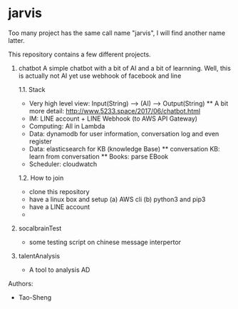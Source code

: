 # jarvis


Too many project has the same call name "jarvis", I will find another name latter.

This repository contains a few different projects. 

1. chatbot 
    A simple chatbot with a bit of AI and a bit of learnning.
    Well, this is actually not AI yet
    use webhook of facebook and line

    1.1. Stack

    * Very high level view: Input(String) --> (AI) --> Output(String)
      ** A bit more detail: http://www.5233.space/2017/06/chatbot.html
    * IM: LINE account + LINE Webhook (to AWS API Gateway)
    * Computing: All in Lambda
    * Data: dynamodb for user information, conversation log and even register
    * Data: elasticsearch for KB (knowledge Base)
       ** conversation KB: learn from conversation
       ** Books: parse EBook 
    * Scheduler: cloudwatch

    1.2. How to join

    * clone this repository
    * have a linux box and setup (a) AWS cli (b) python3 and pip3 
    * have a LINE account
    * 
 
2. socalbrainTest
    * some testing script on chinese message interpertor

3. talentAnalysis
    * A tool to analysis AD

Authors:
* Tao-Sheng 
